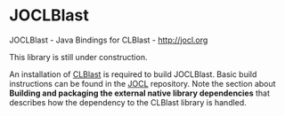 # JOCLBlast

JOCLBlast - Java Bindings for CLBlast - http://jocl.org

This library is still under construction. 

An installation of [CLBlast](https://github.com/CNugteren/CLBlast/)
is required to build JOCLBlast. Basic build instructions can be found in 
the [JOCL](https://github.com/gpu/JOCL) repository. Note the section
about **Building and packaging the external native library dependencies**
that describes how the dependency to the CLBlast library is handled.




   

   